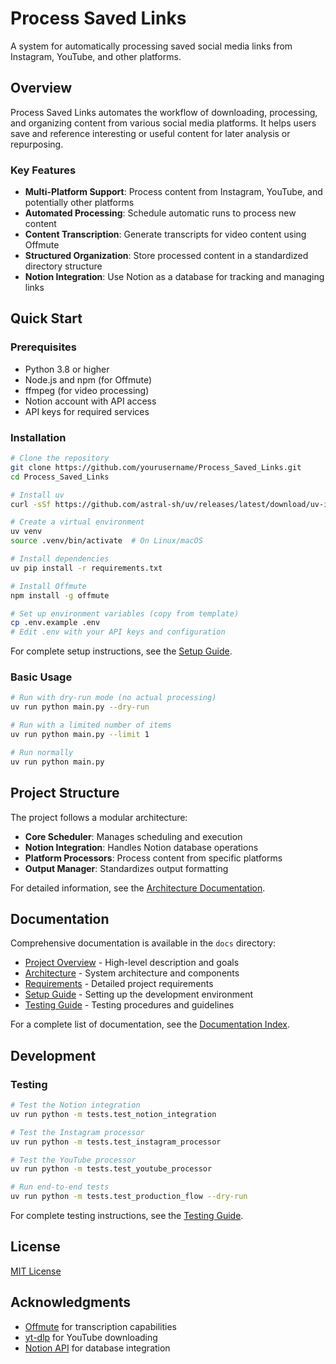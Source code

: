 # Process Saved Links

A system for automatically processing saved social media links from Instagram, YouTube, and other platforms.

## Overview

Process Saved Links automates the workflow of downloading, processing, and organizing content from various social media platforms. It helps users save and reference interesting or useful content for later analysis or repurposing.

### Key Features

- **Multi-Platform Support**: Process content from Instagram, YouTube, and potentially other platforms
- **Automated Processing**: Schedule automatic runs to process new content
- **Content Transcription**: Generate transcripts for video content using Offmute
- **Structured Organization**: Store processed content in a standardized directory structure
- **Notion Integration**: Use Notion as a database for tracking and managing links

## Quick Start

### Prerequisites

- Python 3.8 or higher
- Node.js and npm (for Offmute)
- ffmpeg (for video processing)
- Notion account with API access
- API keys for required services

### Installation

```bash
# Clone the repository
git clone https://github.com/yourusername/Process_Saved_Links.git
cd Process_Saved_Links

# Install uv
curl -sSf https://github.com/astral-sh/uv/releases/latest/download/uv-installer.sh | bash

# Create a virtual environment
uv venv
source .venv/bin/activate  # On Linux/macOS

# Install dependencies
uv pip install -r requirements.txt

# Install Offmute
npm install -g offmute

# Set up environment variables (copy from template)
cp .env.example .env
# Edit .env with your API keys and configuration
```

For complete setup instructions, see the [Setup Guide](docs/development/setup_guide.md).

### Basic Usage

```bash
# Run with dry-run mode (no actual processing)
uv run python main.py --dry-run

# Run with a limited number of items
uv run python main.py --limit 1

# Run normally
uv run python main.py
```

## Project Structure

The project follows a modular architecture:

- **Core Scheduler**: Manages scheduling and execution
- **Notion Integration**: Handles Notion database operations
- **Platform Processors**: Process content from specific platforms
- **Output Manager**: Standardizes output formatting

For detailed information, see the [Architecture Documentation](docs/overview/architecture.md).

## Documentation

Comprehensive documentation is available in the `docs` directory:

- [Project Overview](docs/overview/project_overview.md) - High-level description and goals
- [Architecture](docs/overview/architecture.md) - System architecture and components
- [Requirements](docs/overview/requirements.md) - Detailed project requirements
- [Setup Guide](docs/development/setup_guide.md) - Setting up the development environment
- [Testing Guide](docs/development/testing_guide.md) - Testing procedures and guidelines

For a complete list of documentation, see the [Documentation Index](docs/overview/project_index.md).

## Development

### Testing

```bash
# Test the Notion integration
uv run python -m tests.test_notion_integration

# Test the Instagram processor
uv run python -m tests.test_instagram_processor

# Test the YouTube processor
uv run python -m tests.test_youtube_processor

# Run end-to-end tests
uv run python -m tests.test_production_flow --dry-run
```

For complete testing instructions, see the [Testing Guide](docs/development/testing_guide.md).

## License

[MIT License](LICENSE)

## Acknowledgments

- [Offmute](https://github.com/offmute/offmute) for transcription capabilities
- [yt-dlp](https://github.com/yt-dlp/yt-dlp) for YouTube downloading
- [Notion API](https://developers.notion.com/) for database integration